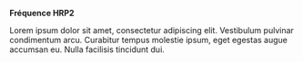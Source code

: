 **Fréquence HRP2**

Lorem ipsum dolor sit amet, consectetur adipiscing elit. Vestibulum pulvinar condimentum arcu. Curabitur tempus molestie ipsum, eget egestas augue accumsan eu. Nulla facilisis tincidunt dui.
